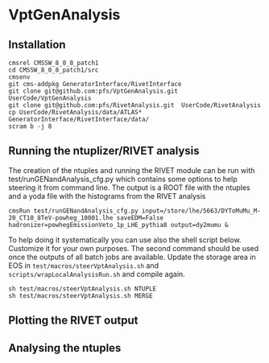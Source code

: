 # VptGenAnalysis

## Installation

```
cmsrel CMSSW_8_0_8_patch1
cd CMSSW_8_0_8_patch1/src
cmsenv
git cms-addpkg GeneratorInterface/RivetInterface
git clone git@github.com:pfs/VptGenAnalysis.git UserCode/VptGenAnalysis
git clone git@github.com:pfs/RivetAnalysis.git  UserCode/RivetAnalysis
cp UserCode/RivetAnalysis/data/ATLAS* GeneratorInterface/RivetInterface/data/
scram b -j 8
```

## Running the ntuplizer/RIVET analysis

The creation of the ntuples and running the RIVET module can be run with test/runGENandAnalysis_cfg.py which contains some options to help steering it from command line. The output is a ROOT file with the ntuples and a yoda file with the histograms from the RIVET analysis

```
cmsRun test/runGENandAnalysis_cfg.py input=/store/lhe/5663/DYToMuMu_M-20_CT10_8TeV-powheg_10001.lhe saveEDM=False hadronizer=powhegEmissionVeto_1p_LHE_pythia8 output=dy2mumu &
```

To help doing it systematically you can use also the shell script below. Customize it for your own purposes. The second command should be used once the outputs of all batch jobs are available.
Update the storage area in EOS in `test/macros/steerVptAnalysis.sh` and `scripts/wrapLocalAnalysisRun.sh` and compile again.

```
sh test/macros/steerVptAnalysis.sh NTUPLE
sh test/macros/steerVptAnalysis.sh MERGE
```

## Plotting the RIVET output

## Analysing the ntuples
